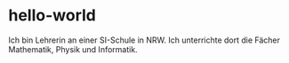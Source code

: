 # hello-world
Ich bin Lehrerin an einer SI-Schule in NRW. Ich unterrichte dort die Fächer Mathematik, Physik und Informatik.

